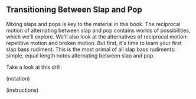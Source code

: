 ## Transitioning Between Slap and Pop

Mixing slaps and pops is key to the material in this book. The reciprocal motion of alternating between slap and pop contains worlds of possibilities, which we'll explore. We'll also look at the alternatives of reciprocal motion: repetitive motion and broken motion. But first, it's time to learn your first slap bass rudiment. This is the most primal of all slap bass rudiments: simple, equal length notes alternating between slap and pop.

Take a look at this drill:

\(notation\)

\(instructions\)


